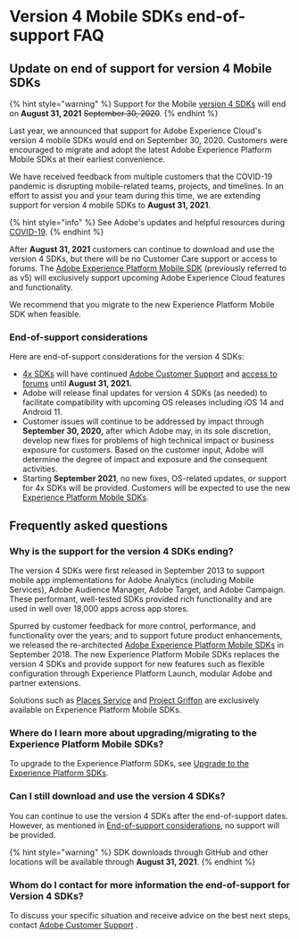 # Version 4 Mobile SDKs end-of-support FAQ

## Update on end of support for version 4 Mobile SDKs

{% hint style="warning" %}
Support for the Mobile [version 4 SDKs](https://github.com/Adobe-Marketing-Cloud/mobile-services) will end on **August 31, 2021** ~~September 30, 2020~~.
{% endhint %}

Last year, we announced that support for Adobe Experience Cloud's version 4 mobile SDKs would end on September 30, 2020. Customers were encouraged to migrate and adopt the latest Adobe Experience Platform Mobile SDKs at their earliest convenience.

We have received feedback from multiple customers that the COVID-19 pandemic is disrupting mobile-related teams, projects, and timelines. In an effort to assist you and your team during this time, we are extending support for version 4 mobile SDKs to **August 31, 2021**.

{% hint style="info" %}
See Adobe's updates and helpful resources during [COVID-19](https://www.adobe.com/mt/covid-19-response.html).
{% endhint %}

After **August 31, 2021** customers can continue to download and use the version 4 SDKs, but there will be no Customer Care support or access to forums. The [Adobe Experience Platform Mobile SDK](./) \(previously referred to as v5\) will exclusively support upcoming Adobe Experience Cloud features and functionality.

We recommend that you migrate to the new Experience Platform Mobile SDK when feasible.

### End-of-support considerations

Here are end-of-support considerations for the version 4 SDKs:

* [4x SDKs](https://github.com/Adobe-Marketing-Cloud/mobile-services) will have continued [Adobe Customer Support](https://helpx.adobe.com/contact/enterprise-support.ec.html) and [access to forums](https://github.com/Adobe-Marketing-Cloud/mobile-services/issues) until **August 31, 2021.**
* Adobe will release final updates for version 4 SDKs \(as needed\) to facilitate compatibility with upcoming OS releases including iOS 14 and Android 11.
* Customer issues will continue to be addressed by impact through **September 30, 2020,** after which Adobe may, in its sole discretion, develop new fixes for problems of high technical impact or business exposure for customers. Based on the customer input, Adobe will determine the degree of impact and exposure and the consequent activities.
* Starting **September 2021**, no new fixes, OS-related updates, or support for 4x SDKs will be provided.  Customers will be expected to use the new [Experience Platform Mobile SDKs](./).

## Frequently asked questions

### Why is the support for the version 4 SDKs ending?

The version 4 SDKs were first released in September 2013 to support mobile app implementations for Adobe Analytics \(including Mobile Services\), Adobe Audience Manager, Adobe Target, and Adobe Campaign. These performant, well-tested SDKs provided rich functionality and are used in well over 18,000 apps across app stores.

Spurred by customer feedback for more control, performance, and functionality over the years; and to support future product enhancements, we released the re-architected [Adobe Experience Platform Mobile SDKs](./) in September 2018. The new Experience Platform Mobile SDKs replaces the version 4 SDKs and provide support for new features such as flexible configuration through Experience Platform Launch, modular Adobe and partner extensions.

Solutions such as [Places Service](https://docs.adobe.com/content/help/en/places/using/home.html) and [Project Griffon](https://github.com/Adobe-Marketing-Cloud/aep-sdks-documentation/tree/32dfc7dd49e725872c6daaff6aaaa4535b9d627e/beta/project-griffon/README.md) are exclusively available on Experience Platform Mobile SDKs.

### Where do I learn more about upgrading/migrating to the Experience Platform Mobile SDKs?

To upgrade to the Experience Platform SDKs, see [Upgrade to the Experience Platform SDKs](https://github.com/Adobe-Marketing-Cloud/aep-sdks-documentation/tree/32dfc7dd49e725872c6daaff6aaaa4535b9d627e/resources/upgrading-to-aep/README.md).

### Can I still download and use the version 4 SDKs?

You can continue to use the version 4 SDKs after the end-of-support dates. However, as mentioned in [End-of-support considerations](version-4-sdk-end-of-support-faq.md#end-of-support-considerations), no support will be provided.

{% hint style="warning" %}
SDK downloads through GitHub and other locations will be available through **August 31, 2021**.
{% endhint %}

### Whom do I contact for more information the end-of-support for Version 4 SDKs?

To discuss your specific situation and receive advice on the best next steps, contact [Adobe Customer Support](https://helpx.adobe.com/contact/enterprise-support.ec.html) .

